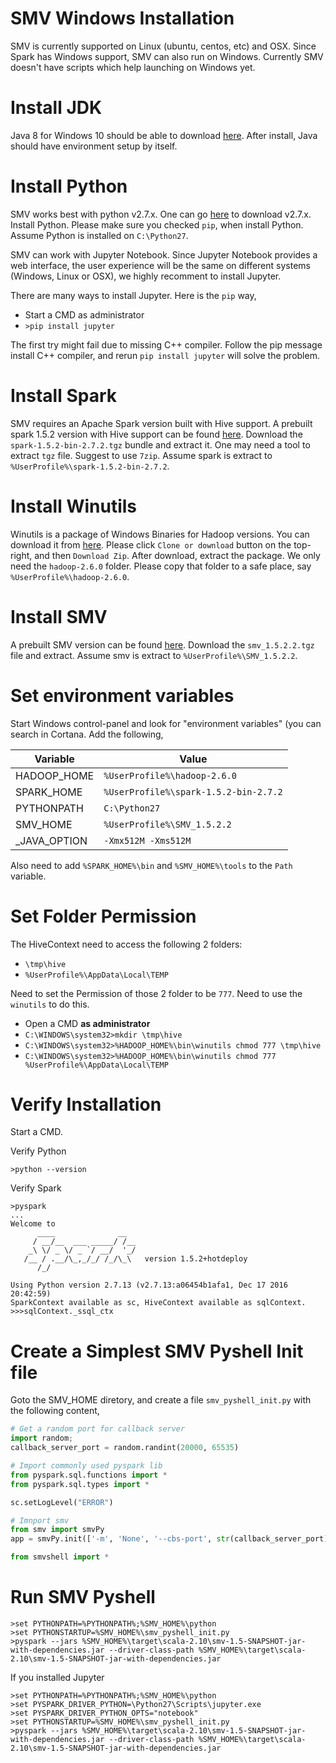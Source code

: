 # SMV Windows Installation

SMV is currently supported on Linux (ubuntu, centos, etc) and OSX. Since Spark has Windows support, SMV can also
run on Windows. Currently SMV doesn't have scripts which help launching on Windows yet.

# Install JDK
Java 8 for Windows 10 should be able to download [here](https://www.java.com/en/download/win10.jsp).
After install, Java should have environment setup by itself.

# Install Python
SMV works best with python v2.7.x.
One can go [here](https://www.python.org/downloads/) to download v2.7.x. Install Python. Please
make sure you checked `pip`, when install Python.
Assume Python is installed on `C:\Python27`.

SMV can work with Jupyter Notebook. Since Jupyter Notebook provides a web interface, the user
experience will be the same on different systems (Windows, Linux or OSX), we highly recomment
to install Jupyter.

There are many ways to install Jupyter. Here is the `pip` way,
* Start a CMD as administrator
* `>pip install jupyter`

The first try might fail due to missing C++ compiler. Follow the pip message install C++ compiler,
and rerun `pip install jupyter` will solve the problem.

# Install Spark
SMV requires an Apache Spark version built with Hive support.  A prebuilt spark 1.5.2 version with Hive support can be found [here](https://github.com/TresAmigosSD/spark/releases/tag/1.5.2_hd).  Download the `spark-1.5.2-bin-2.7.2.tgz` bundle and extract it.
One may need a tool to extract `tgz` file. Suggest to use `7zip`.
Assume spark is extract to `%UserProfile%\spark-1.5.2-bin-2.7.2`.

# Install Winutils
Winutils is a package of Windows Binaries for Hadoop versions.
You can download it from [here](https://github.com/steveloughran/winutils). Please click `Clone or download` button on the
top-right, and then `Download Zip`. After download, extract the package. We only need the `hadoop-2.6.0` folder. Please copy
that folder to a safe place, say `%UserProfile%\hadoop-2.6.0`.

# Install SMV

A prebuilt SMV version can be found [here](https://github.com/TresAmigosSD/SMV/releases/tag/v1.5.2.2). Download the `smv_1.5.2.2.tgz` file and extract.
Assume smv is extract to `%UserProfile%\SMV_1.5.2.2`.

# Set environment variables
Start Windows control-panel and look for "environment variables" (you can search in Cortana. Add the following,

Variable | Value
--- | ---
HADOOP_HOME | `%UserProfile%\hadoop-2.6.0`
SPARK_HOME | `%UserProfile%\spark-1.5.2-bin-2.7.2`
PYTHONPATH | `C:\Python27`
SMV_HOME | `%UserProfile%\SMV_1.5.2.2`
\_JAVA_OPTION | `-Xmx512M -Xms512M`

Also need to add `%SPARK_HOME%\bin` and `%SMV_HOME%\tools` to the `Path` variable.

# Set Folder Permission
The HiveContext need to access the following 2 folders:
* `\tmp\hive`
* `%UserProfile%\AppData\Local\TEMP`

Need to set the Permission of those 2 folder to be `777`. Need to use the `winutils` to
do this.
* Open a CMD **as administrator**
* `C:\WINDOWS\system32>mkdir \tmp\hive`
* `C:\WINDOWS\system32>%HADOOP_HOME%\bin\winutils chmod 777 \tmp\hive`
* `C:\WINDOWS\system32>%HADOOP_HOME%\bin\winutils chmod 777 %UserProfile%\AppData\Local\TEMP`

# Verify Installation
Start a CMD.

Verify Python
```
>python --version
```

Verify Spark
```
>pyspark
...
Welcome to
      ____              __
     / __/__  ___ _____/ /__
    _\ \/ _ \/ _ `/ __/  '_/
   /__ / .__/\_,_/_/ /_/\_\   version 1.5.2+hotdeploy
      /_/

Using Python version 2.7.13 (v2.7.13:a06454b1afa1, Dec 17 2016 20:42:59)
SparkContext available as sc, HiveContext available as sqlContext.
>>>sqlContext._ssql_ctx
```

# Create a Simplest SMV Pyshell Init file
Goto the SMV_HOME diretory, and create a file `smv_pyshell_init.py` with the following
content,
```python
# Get a random port for callback server
import random;
callback_server_port = random.randint(20000, 65535)

# Import commonly used pyspark lib
from pyspark.sql.functions import *
from pyspark.sql.types import *

sc.setLogLevel("ERROR")

# Imnport smv
from smv import smvPy
app = smvPy.init(['-m', 'None', '--cbs-port', str(callback_server_port)], sc, sqlContext)

from smvshell import *
```

# Run SMV Pyshell

```
>set PYTHONPATH=%PYTHONPATH%;%SMV_HOME%\python
>set PYTHONSTARTUP=%SMV_HOME%\smv_pyshell_init.py
>pyspark --jars %SMV_HOME%\target\scala-2.10\smv-1.5-SNAPSHOT-jar-with-dependencies.jar --driver-class-path %SMV_HOME%\target\scala-2.10\smv-1.5-SNAPSHOT-jar-with-dependencies.jar
```

If you installed Jupyter
```
>set PYTHONPATH=%PYTHONPATH%;%SMV_HOME%\python
>set PYSPARK_DRIVER_PYTHON=\Python27\Scripts\jupyter.exe
>set PYSPARK_DRIVER_PYTHON_OPTS="notebook"
>set PYTHONSTARTUP=%SMV_HOME%\smv_pyshell_init.py
>pyspark --jars %SMV_HOME%\target\scala-2.10\smv-1.5-SNAPSHOT-jar-with-dependencies.jar --driver-class-path %SMV_HOME%\target\scala-2.10\smv-1.5-SNAPSHOT-jar-with-dependencies.jar
```

